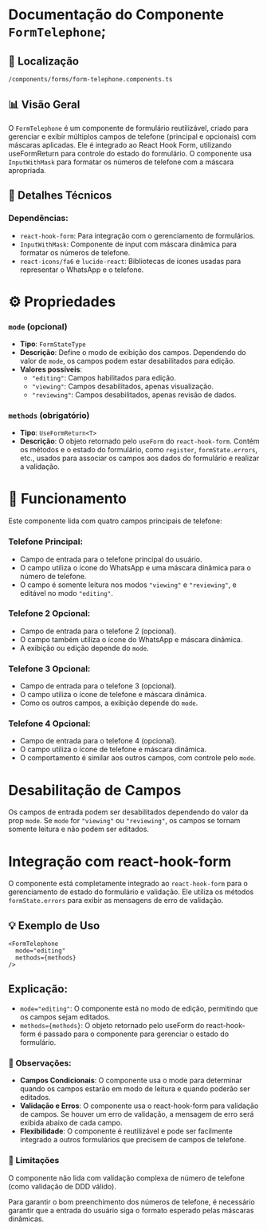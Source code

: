 # Documentação do Componente `FormTelephone`;

## 📁 Localização

`/components/forms/form-telephone.components.ts`

## 📊 Visão Geral

O `FormTelephone` é um componente de formulário reutilizável, criado para gerenciar e exibir múltiplos campos de telefone (principal e opcionais) com máscaras aplicadas. Ele é integrado ao React Hook Form, utilizando useFormReturn para controle do estado do formulário. O componente usa `InputWithMask` para formatar os números de telefone com a máscara apropriada.

## 🔎 Detalhes Técnicos

### Dependências:
- `react-hook-form`: Para integração com o gerenciamento de formulários.
- `InputWithMask`: Componente de input com máscara dinâmica para formatar os números de telefone.
- `react-icons/fa6` e `lucide-react`: Bibliotecas de ícones usadas para representar o WhatsApp e o telefone.

# ⚙️ Propriedades

### `mode` (opcional)
- **Tipo**: `FormStateType`
- **Descrição**: Define o modo de exibição dos campos. Dependendo do valor de `mode`, os campos podem estar desabilitados para edição.
- **Valores possíveis**:
  - `"editing"`: Campos habilitados para edição.
  - `"viewing"`: Campos desabilitados, apenas visualização.
  - `"reviewing"`: Campos desabilitados, apenas revisão de dados.

### `methods` (obrigatório)
- **Tipo**: `UseFormReturn<T>`
- **Descrição**: O objeto retornado pelo `useForm` do `react-hook-form`. Contém os métodos e o estado do formulário, como `register`, `formState.errors`, etc., usados para associar os campos aos dados do formulário e realizar a validação.

# 🎨 Funcionamento

Este componente lida com quatro campos principais de telefone:

### Telefone Principal:
- Campo de entrada para o telefone principal do usuário.
- O campo utiliza o ícone do WhatsApp e uma máscara dinâmica para o número de telefone.
- O campo é somente leitura nos modos `"viewing"` e `"reviewing"`, e editável no modo `"editing"`.

### Telefone 2 Opcional:
- Campo de entrada para o telefone 2 (opcional).
- O campo também utiliza o ícone do WhatsApp e máscara dinâmica.
- A exibição ou edição depende do `mode`.

### Telefone 3 Opcional:
- Campo de entrada para o telefone 3 (opcional).
- O campo utiliza o ícone de telefone e máscara dinâmica.
- Como os outros campos, a exibição depende do `mode`.

### Telefone 4 Opcional:
- Campo de entrada para o telefone 4 (opcional).
- O campo utiliza o ícone de telefone e máscara dinâmica.
- O comportamento é similar aos outros campos, com controle pelo `mode`.

# Desabilitação de Campos
Os campos de entrada podem ser desabilitados dependendo do valor da prop `mode`. Se `mode` for `"viewing"` ou `"reviewing"`, os campos se tornam somente leitura e não podem ser editados.

# Integração com react-hook-form
O componente está completamente integrado ao `react-hook-form` para o gerenciamento de estado do formulário e validação. Ele utiliza os métodos `formState.errors` para exibir as mensagens de erro de validação.


## 💡 Exemplo de Uso

```tsx
<FormTelephone
  mode="editing"
  methods={methods}
/>
```

## Explicação:
- `mode="editing"`: O componente está no modo de edição, permitindo que os campos sejam editados.
- `methods={methods}`: O objeto retornado pelo useForm do react-hook-form é passado para o componente para gerenciar o estado do formulário.

### 🚀 Observações:
- **Campos Condicionais**: O componente usa o mode para determinar quando os campos estarão em modo de leitura e quando poderão ser editados.
- **Validação e Erros**: O componente usa o react-hook-form para validação de campos. Se houver um erro de validação, a mensagem de erro será exibida abaixo de cada campo.
- **Flexibilidade**: O componente é reutilizável e pode ser facilmente integrado a outros formulários que precisem de campos de telefone.

### 🚫 Limitações

O componente não lida com validação complexa de número de telefone (como validação de DDD válido).  

Para garantir o bom preenchimento dos números de telefone, é necessário garantir que a entrada do usuário siga o formato esperado pelas máscaras dinâmicas.